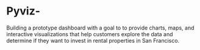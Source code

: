 # Pyviz-
Building a prototype dashboard with a goal to to provide charts, maps, and interactive visualizations that help customers explore the data and determine if they want to invest in rental properties in San Francisco. 
